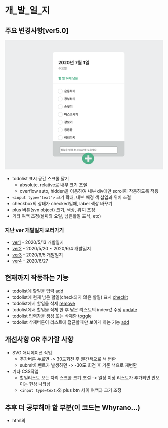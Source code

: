 # 개_발_일_지
## 주요 변경사항[ver5.0]
<img src="./result/ver5.png" alt="목표예시"></img></br>

* todolist 표시 공간 스크롤 달기
    - absolute, relative로 내부 크기 조절
    - overflow auto, hidden을 이용하여 내부 div에만 scroll이 작동하도록 적용
* `<input type="text">` 크기 확대, 내부 배경 색 삽입과 위치 조절
* checkbox의 상태가 checked일때, label 색상 바꾸기
* plus 버튼(svn object) 크기, 색상, 위치 조정
* 기타 여백 조정(날짜와 요일, 남은할일 표식, etc)

### 지난 ver 개발일지 보러가기
* [ver1](https://github.com/ss-won/todolist/tree/ver1.3/diary) - 2020/5/13 개발일지
* [ver2](https://github.com/ss-won/todolist/blob/ver2.0/diary) - 2020/5/20 ~ 2020/6/4 개발일지
* [ver3](https://github.com/ss-won/todolist/tree/ver3.1/diary) - 2020/6/5 개발일지
* [ver4](https://github.com/ss-won/todolist/tree/ver4.1/diary) - 2020/6/27

## 현재까지 작동하는 기능
* todolist에 할일을 입력 [add](https://github.com/ss-won/todolist/blob/ver2.0/js/add.js)
* todolist에 현재 남은 할일(check되지 않은 할일) 표시 [checkit](https://github.com/ss-won/todolist/blob/ver2.0/js/check.js)
* todolist에서 할일을 삭제 [remove](https://github.com/ss-won/todolist/blob/ver2.0/js/rm.js)
* todolist에서 할일을 삭제 한 후 남은 리스트의 index값 수정 [update](https://github.com/ss-won/todolist/blob/ver2.0/js/rm.js)
* todolist 입력창을 생성 또는 삭제함 [toggle](https://github.com/ss-won/todolist/blob/ver2.0/js/toggle.js) 
* todolist 삭제버튼이 리스트에 접근할때만 보이게 하는 기능 [add](https://github.com/ss-won/todolist/blob/ver2.0/js/add.js)

## 개선사항 OR 추가할 사항
* SVG 애니메이션 작업
    * 추가버튼 누르면 -> 30도회전 후 빨간색으로 색 변환
    * submit이벤트가 발생하면 -> -30도 회전 후 기존 색으로 재변환
* 기타 CSS작업
    * 할일리스트 오는 자리 스크롤 크기 조절 -> 일정 이상 리스트가 추가되면 안보이는 현상 나타남
    * `<input type=text>`와 plus btn 사이 여백과 크기 조정

## 추후 더 공부해야 할 부분(이 코드는 Whyrano...)
* html의 <script>의 type 속성값 text/javascript 와 module의 차이는 무엇인가?
* Typescript에서 `<HTMLInputElement>`의 기능은 무엇인가?
* svg파일과 img파일의 차이, svg파일 인라인화 하는 방법

## Reference
*  웹에서 svg 사용하기 실습가이드 <https://svgontheweb.com/ko/>
*  체크박스 CSS 변경하기 <https://webdir.tistory.com/433>
*  [css] position (static, relative, absolute, fixed) 의 속성 <https://electronic-moongchi.tistory.com/26>
*   overflow 속성 <https://aboooks.tistory.com/84>

